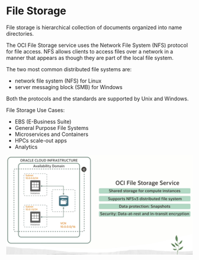 # File Storage

File storage is hierarchical collection of documents organized into name directories.

The OCI File Storage service uses the Network File System (NFS) protocol for file access. NFS allows clients to access files over a network in a manner that appears as though they are part of the local file system.

The two most common distributed file systems are:
- network file system (NFS) for Linux
- server messaging block (SMB) for Windows

Both the protocols and the standards are supported by Unix and Windows.

File Storage Use Cases:
- EBS (E-Business Suite)
- General Purpose File Systems
- Microservices and Containers
- HPCs scale-out apps
- Analytics

![OCI File Storage Service](../images/file_storage.png)